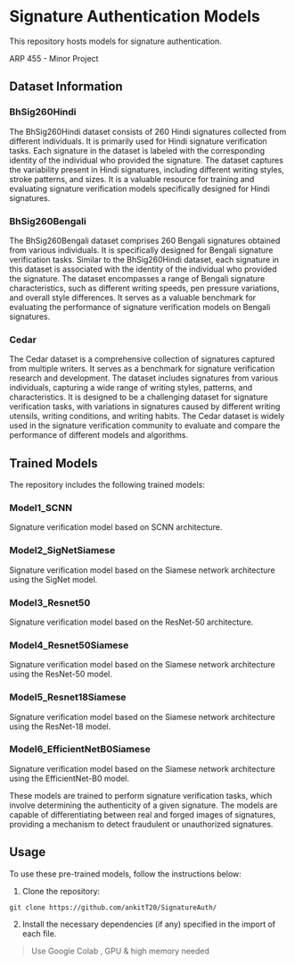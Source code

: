 # Signature Authentication Models

This repository hosts models for signature authentication.

ARP 455 - Minor Project

## Dataset Information

### BhSig260Hindi
The BhSig260Hindi dataset consists of 260 Hindi signatures collected from different individuals. It is primarily used for Hindi signature verification tasks. Each signature in the dataset is labeled with the corresponding identity of the individual who provided the signature. The dataset captures the variability present in Hindi signatures, including different writing styles, stroke patterns, and sizes. It is a valuable resource for training and evaluating signature verification models specifically designed for Hindi signatures.

### BhSig260Bengali
The BhSig260Bengali dataset comprises 260 Bengali signatures obtained from various individuals. It is specifically designed for Bengali signature verification tasks. Similar to the BhSig260Hindi dataset, each signature in this dataset is associated with the identity of the individual who provided the signature. The dataset encompasses a range of Bengali signature characteristics, such as different writing speeds, pen pressure variations, and overall style differences. It serves as a valuable benchmark for evaluating the performance of signature verification models on Bengali signatures.

### Cedar
The Cedar dataset is a comprehensive collection of signatures captured from multiple writers. It serves as a benchmark for signature verification research and development. The dataset includes signatures from various individuals, capturing a wide range of writing styles, patterns, and characteristics. It is designed to be a challenging dataset for signature verification tasks, with variations in signatures caused by different writing utensils, writing conditions, and writing habits. The Cedar dataset is widely used in the signature verification community to evaluate and compare the performance of different models and algorithms.

## Trained Models

The repository includes the following trained models:

### Model1_SCNN
Signature verification model based on SCNN architecture.

### Model2_SigNetSiamese
Signature verification model based on the Siamese network architecture using the SigNet model.

### Model3_Resnet50
Signature verification model based on the ResNet-50 architecture.

### Model4_Resnet50Siamese
Signature verification model based on the Siamese network architecture using the ResNet-50 model.

### Model5_Resnet18Siamese
Signature verification model based on the Siamese network architecture using the ResNet-18 model.

### Model6_EfficientNetB0Siamese
Signature verification model based on the Siamese network architecture using the EfficientNet-B0 model.

These models are trained to perform signature verification tasks, which involve determining the authenticity of a given signature. The models are capable of differentiating between real and forged images of signatures, providing a mechanism to detect fraudulent or unauthorized signatures.

## Usage

To use these pre-trained models, follow the instructions below:

1. Clone the repository:

```git clone https://github.com/ankitT20/SignatureAuth/```

2. Install the necessary dependencies (if any) specified in the import of each file.

> Use Google Colab , GPU & high memory needed  

<!-- 
c:; cd 'C:\Users\ANKIT\Documents\VScode\SignatureAuth'; git add .; git commit -a -m "additional commit"; git push -u origin main;
git init
git branch -M main
git remote add origin https://github.com/ankitT20/SignatureAuth.git
 -->
